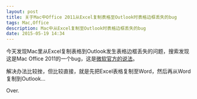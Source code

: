 ```yaml
---
layout: post
title: 关于Mac中Office 2011从Excel复制表格至Outlook时表格边框丢失的bug
tags: Mac,Office
description: Mac中从Excel复制至Outlook时表格边框丢失的bug
date: 2015-05-19 14:34
---
```


今天发现Mac里从Excel复制表格到Outlook发生表格边框丢失的问题，搜索发现这是Mac Office 2011的一个bug，这是[微软官方的说法](https://support.microsoft.com/zh-cn/kb/2528861/zh-cn)。

解决办法比较挫，但比较直接，就是先把Excel表格复制至Word，然后再从Word复制到Outlook...

Over.

